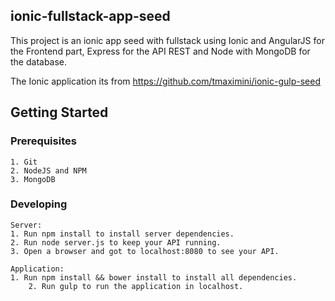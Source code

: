 ## ionic-fullstack-app-seed

This project is an ionic app seed with fullstack using Ionic and AngularJS for the Frontend part, Express for the API REST and Node with MongoDB for the database.

The Ionic application its from https://github.com/tmaximini/ionic-gulp-seed
## Getting Started

### Prerequisites

	1. Git
  	2. NodeJS and NPM
  	3. MongoDB

### Developing

	Server:
	1. Run npm install to install server dependencies.
  	2. Run node server.js to keep your API running.
  	3. Open a browser and got to localhost:8080 to see your API.

	Application:
	1. Run npm install && bower install to install all dependencies.
		2. Run gulp to run the application in localhost.
